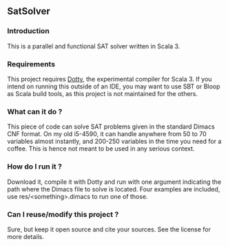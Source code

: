 ## SatSolver

### Introduction
This is a parallel and functional SAT solver written in Scala 3.

### Requirements
This project requires [Dotty](https://github.com/lampepfl/dotty), the experimental compiler for Scala 3. If you intend on running this outside of an IDE, you may want to use SBT or Bloop as Scala build tools, as this project is not maintained for the others.

### What can it do ?
This piece of code can solve SAT problems given in the standard Dimacs CNF format.
On my old i5-4590, it can handle anywhere from 50 to 70 variables almost instantly, and 200-250 variables in the time you need for a coffee. This is hence not meant to be used in any serious context.

### How do I run it ?
Download it, compile it with Dotty and run with one argument indicating the path where the Dimacs file to solve is located. Four examples are included, use res/\<something\>.dimacs to run one of those.

### Can I reuse/modify this project ?
Sure, but keep it open source and cite your sources. See the license for more details.
